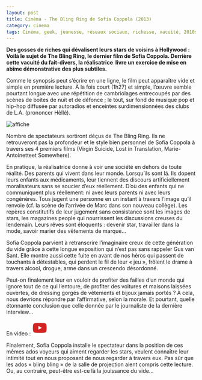 ```yaml
---
layout: post
title: Cinéma - The Bling Ring de Sofia Coppola (2013)
category: cinema
tags: Cinéma, geek, jeunesse, réseaux sociaux, richesse, vacuité, 2010s
---
```

**Des gosses de riches qui dévalisent leurs stars de voisins à Hollywood : Voilà le sujet de The Bling Ring, le dernier film de Sofia Coppola. Derrière cette vacuité du fait-divers, la réalisatrice  livre un exercice de mise en abîme démonstrative des plus subtiles.**

Comme le synopsis peut s’écrire en une ligne, le film peut apparaître vide et simple en première lecture. À la fois court (1h27) et simple, l’œuvre semble pourtant longue avec une répétition de cambriolages entrecoupés par des scènes de boites de nuit et de défonce ; le tout, sur fond de musique pop et hip-hop diffusée par autoradios et enceintes surdimensionnées des clubs de L.A. (prononcer Hèllé).

![affiche](https://filedn.eu/llqi9IBxlYouGRXYG2xlROb/img/2013/blingring.jpg)

Nombre de spectateurs sortiront déçus de The Bling Ring. Ils ne retrouveront pas la profondeur et le style bien personnel de Sofia Coppola à travers ses 4 premiers films (Virgin Suicide, Lost in Translation, Marie-Antoinetteet Somewhere).

En pratique, la réalisatrice donne à voir une société en dehors de toute réalité. Des parents qui vivent dans leur monde. Lorsqu’ils sont là. Ils dopent leurs enfants aux médicaments, leur tiennent des discours artificiellement moralisateurs sans se soucier d’eux réellement. D’où des enfants qui ne communiquent plus réellement: ni avec leurs parents ni avec leurs congénères. Tous jugent une personne en un instant à travers l’image qu’il renvoie (cf. la scène de l’arrivée de Marc dans son nouveau collège). Les repères constitutifs de leur jugement sans consistance sont les images de stars, les magazines people qui nourrissent les discussions creuses du lendemain. Leurs rêves sont éloquents : devenir star, travailler dans la mode, savoir marier des vêtements de marque…

Sofia Coppola parvient à retranscrire l’imaginaire creux de cette génération du vide grâce à cette longue exposition qui n’est pas sans rappeler Gus van Sant. Elle montre aussi cette fuite en avant de nos héros qui passent de touchants à détestables, qui perdent le fil de leur « jeu », frôlent le drame à travers alcool, drogue, arme dans un crescendo désordonné.

Peut-on finalement leur en vouloir de profiter des failles d’un monde qui ignore tout de ce qui l’entoure, de profiter des voitures et maisons laissées ouvertes, de dressing gorgés de vêtements et bijoux jamais portés ? À cela, nous devrions répondre par l’affirmative, selon la morale. Et pourtant, quelle étonnante conclusion que celle donnée par le journaliste de la dernière interview…

En video : [![video](/images/youtube.png)](https://www.youtube.com/watch?v=7vPGHGUIleI)

Finalement, Sofia Coppola installe le spectateur dans la position de ces mêmes ados voyeurs qui aiment regarder les stars, veulent connaître leur intimité tout en nous proposant de nous regarder à travers eux. Pas sûr que les ados « bling bling » de la salle de projection aient compris cette lecture. Ou, au contraire, peut-être est-ce là la jouissance du vide…

